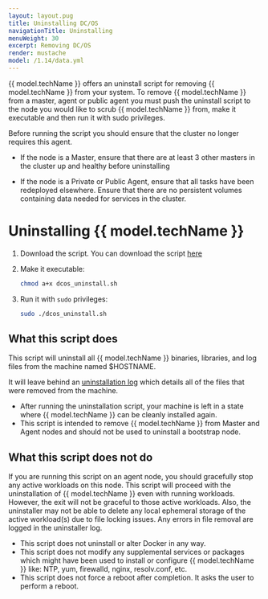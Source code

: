 ```yaml
---
layout: layout.pug
title: Uninstalling DC/OS
navigationTitle: Uninstalling
menuWeight: 30
excerpt: Removing DC/OS
render: mustache
model: /1.14/data.yml
---
```


{{ model.techName }} offers an uninstall script for removing {{ model.techName }} from your system.  To remove {{ model.techName }} from a master, agent or public agent you must push the uninstall script to the node you would like to scrub {{ model.techName }} from, make it executable and then run it with sudo privileges.

Before running the script you should ensure that the cluster no longer requires this agent.

- If the node is a Master, ensure that there are at least 3 other masters in the cluster up and healthy before uninstalling

- If the node is a Private or Public Agent, ensure that all tasks have been redeployed elsewhere. Ensure that there are no persistent volumes containing data needed for services in the cluster.

# Uninstalling {{ model.techName }}

1. Download the script. You can download the script [here](http://downloads.mesosphere.com/dcos-uninstall/uninstall.sh) 
1. Make it executable:

    ```bash
    chmod a+x dcos_uninstall.sh
    ```
    
1. Run it with `sudo` privileges:
    
    ```bash
    sudo ./dcos_uninstall.sh
    ```


## What this script does
This script will uninstall all {{ model.techName }} binaries, libraries, and log files from the machine named $HOSTNAME.

It will leave behind an [uninstallation log](/var/log/dcos.uninstall.log) which details all of the files that were removed from the machine. 

- After running the uninstallation script, your machine is left in a state where {{ model.techName }} can be cleanly installed again.
- This script is intended to remove {{ model.techName }} from Master and Agent nodes and should not be used to uninstall a bootstrap node.

## What this script does not do

If you are running this script on an agent node, you should gracefully stop any active workloads on this node. This script will proceed with the uninstallation of {{ model.techName }} even with running workloads. However, the exit will not be graceful to those active workloads. Also, the uninstaller may not be able to delete any local ephemeral storage of the active workload(s) due to file locking issues. Any errors in file removal are logged in the uninstaller log.

- This script does not uninstall or alter Docker in any way.
- This script does not modify any supplemental services or packages which might have been used to install or configure {{ model.techName }} like: NTP, yum, firewalld, nginx, resolv.conf, etc.
- This script does not force a reboot after completion. It asks the user to perform a reboot.
